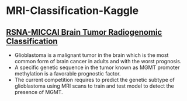 # MRI-Classification-Kaggle
## [RSNA-MICCAI Brain Tumor Radiogenomic Classification](https://www.kaggle.com/c/rsna-miccai-brain-tumor-radiogenomic-classification)
* Glioblastoma is a malignant tumor in the brain which is the most common form of brain cancer in adults and with the worst prognosis.
* A specific genetic sequence in the tumor known as MGMT promoter methylation is a favorable prognostic factor.
* The current competition requires to predict the genetic subtype of glioblastoma using MRI scans to train and test model to detect the presence of MGMT.
